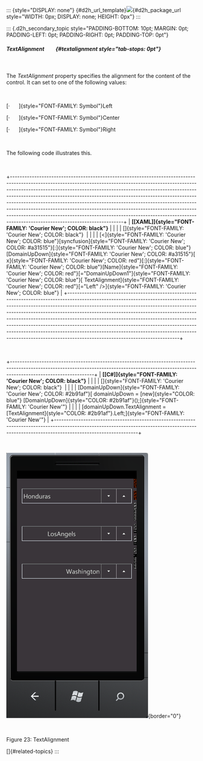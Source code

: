 ::: {style="DISPLAY: none"}
[](ms-xhelp:///?Id=d2h_url_template){#d2h_url_template}![](!package_url!){#d2h_package_url style="WIDTH: 0px; DISPLAY: none; HEIGHT: 0px"}
:::

::: {.d2h_secondary_topic style="PADDING-BOTTOM: 10pt; MARGIN: 0pt; PADDING-LEFT: 0pt; PADDING-RIGHT: 0pt; PADDING-TOP: 0pt"}
##### TextAlignment         {#textalignment style="tab-stops: 0pt"}

 

The *TextAlignment* property specifies the alignment for the content of the control. It can set to one of the following values:

 

[·      ]{style="FONT-FAMILY: Symbol"}Left

[·      ]{style="FONT-FAMILY: Symbol"}Center

[·      ]{style="FONT-FAMILY: Symbol"}Right

 

The following code illustrates this.

 

+----------------------------------------------------------------------------------------------------------------------------------------------------------------------------------------------------------------------------------------------------------------------------------------------------------------------------------------------------------------------------------------------------------------------------------------------------------------------------------------------------------------------------------------------------------------------------------------------------------------+
| **[\[XAML\]]{style="FONT-FAMILY: 'Courier New'; COLOR: black"}**                                                                                                                                                                                                                                                                                                                                                                                                                                                                                                                                               |
|                                                                                                                                                                                                                                                                                                                                                                                                                                                                                                                                                                                                                |
| []{style="FONT-FAMILY: 'Courier New'; COLOR: black"}                                                                                                                                                                                                                                                                                                                                                                                                                                                                                                                                                           |
|                                                                                                                                                                                                                                                                                                                                                                                                                                                                                                                                                                                                                |
| [\<]{style="FONT-FAMILY: 'Courier New'; COLOR: blue"}[syncfusion]{style="FONT-FAMILY: 'Courier New'; COLOR: #a31515"}[:]{style="FONT-FAMILY: 'Courier New'; COLOR: blue"}[DomainUpDown]{style="FONT-FAMILY: 'Courier New'; COLOR: #a31515"}[ x]{style="FONT-FAMILY: 'Courier New'; COLOR: red"}[:]{style="FONT-FAMILY: 'Courier New'; COLOR: blue"}[Name]{style="FONT-FAMILY: 'Courier New'; COLOR: red"}[=\"DomainUpDown1\"]{style="FONT-FAMILY: 'Courier New'; COLOR: blue"}[ TextAlignment]{style="FONT-FAMILY: 'Courier New'; COLOR: red"}[=\"Left\" /\>]{style="FONT-FAMILY: 'Courier New'; COLOR: blue"} |
+----------------------------------------------------------------------------------------------------------------------------------------------------------------------------------------------------------------------------------------------------------------------------------------------------------------------------------------------------------------------------------------------------------------------------------------------------------------------------------------------------------------------------------------------------------------------------------------------------------------+

 

+----------------------------------------------------------------------------------------------------------------------------------------------------------------------------------------------+
| **[\[C#\]]{style="FONT-FAMILY: 'Courier New'; COLOR: black"}**                                                                                                                               |
|                                                                                                                                                                                              |
| []{style="FONT-FAMILY: 'Courier New'; COLOR: black"}                                                                                                                                         |
|                                                                                                                                                                                              |
| [DomainUpDown]{style="FONT-FAMILY: 'Courier New'; COLOR: #2b91af"}[ domainUpDown = [new]{style="COLOR: blue"} [DomainUpDown]{style="COLOR: #2b91af"}();]{style="FONT-FAMILY: 'Courier New'"} |
|                                                                                                                                                                                              |
| [domainUpDown.TextAlignment = [TextAlignment]{style="COLOR: #2b91af"}.Left;]{style="FONT-FAMILY: 'Courier New'"}                                                                             |
+----------------------------------------------------------------------------------------------------------------------------------------------------------------------------------------------+

 

![Description: C:\\Users\\labuser\\Desktop\\Image\\TextAlignment.png](ImagesExt/image78_26.png){border="0"}

 

Figure 23: TextAlignment

[]{#related-topics}
:::
